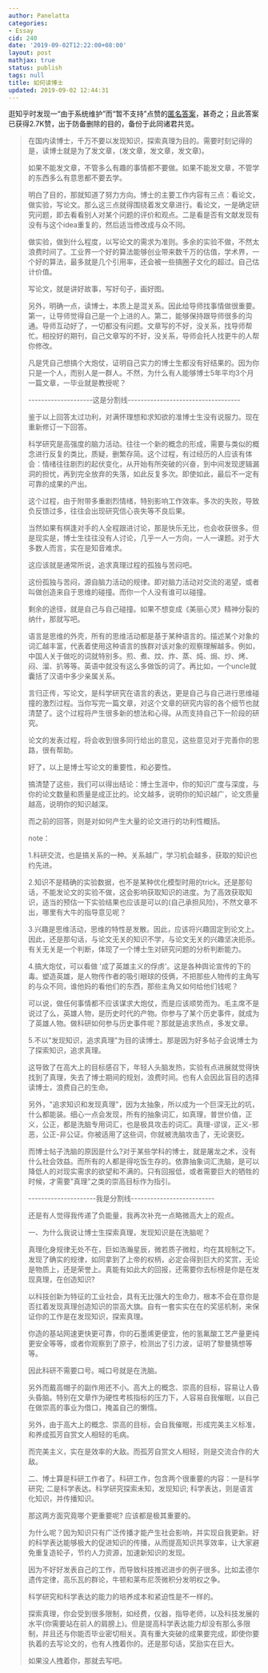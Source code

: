 ```yaml
---
author: Panelatta
categories:
- Essay
cid: 240
date: '2019-09-02T12:22:00+08:00'
layout: post
mathjax: true
status: publish
tags: null
title: 如何读博士
updated: 2019-09-02 12:44:31
---
```


逛知乎时发现一“由于系统维护”而“暂不支持”点赞的[匿名答案](https://www.zhihu.com/question/38909545/answer/793803683)，甚奇之；且此答案已获得2.7K赞，出于防备删除的目的，备份于此同诸君共览。

<!--more-->

> 在国内读博士，千万不要以发现知识，探索真理为目的。需要时刻记得的是，读博士就是为了发文章，(发文章，发文章，发文章)。
>
> 如果不能发文章，不管多么有趣的事情都不要做。如果不能发文章，不管学的东西多么有意思都不要去学。
>
> 明白了目的，那就知道了努力方向。博士的主要工作内容有三点：看论文，做实验，写论文。那么这三点就得围绕着发文章进行。看论文，一是确定研究问题，即去看看别人对某个问题的评价和观点。二是看是否有文献发现有没有与这个idea重复的，然后适当修改成与众不同。
>
> 做实验，做到什么程度，以写论文的需求为准则。多余的实验不做，不然太浪费时间了。工业界一个好的算法能够创业带来数千万的估值，学术界，一个好的算法，最多就是几个引用率，还会被一些搞圈子文化的超过。自己估计价值。
>
> 写论文，就是讲好故事，写好句子，画好图。
>
> 另外，明确一点，读博士，本质上是混关系。因此给导师找事情做很重要。第一，让导师觉得自己是一个上进的人。第二，能够保持跟导师很多的沟通。导师互动好了，一切都没有问题。文章写的不好，没关系，找导师帮忙。相投好的期刊，自己文章写的不好，没关系，导师会托人找更牛的人帮你修改。
>
> 凡是凭自己想搞个大炮仗，证明自己实力的博士生都没有好结果的。因为你只是一个人，而别人是一群人。不然，为什么有人能够博士5年平均3个月一篇文章，一毕业就是教授呢？
>
> 
>
> --------------------这是分割线-----------------------------------
>
> 鉴于以上回答太过功利，对满怀理想和求知欲的准博士生没有说服力。现在重新修订一下回答。
>
> 科学研究是高强度的脑力活动。往往一个新的概念的形成，需要与类似的概念进行反复的类比，质疑，删繁存简。这个过程，有过经历的人应该有体会：情绪往往剧烈的起伏变化，从开始有所突破的兴奋，到中间发现逻辑漏洞的担忧，再到完全放弃的失落，如此反复多次。即使如此，最后不一定有可靠的成果的产出。
>
> 这个过程，由于附带多重剧烈情绪，特别影响工作效率。多次的失败，导致负反馈过多，往往会出现研究信心丧失等不良后果。
>
> 当然如果有棋逢对手的人全程跟进讨论，那是快乐无比，也会收获很多。但是现实是，博士生往往没有人讨论，几乎一人一方向，一人一课题。对于大多数人而言，实在是知音难求。
>
> 这应该就是通常所说，追求真理过程的孤独与苦闷吧。
>
> 这份孤独与苦闷，源自脑力活动的规律。即对脑力活动对交流的渴望，或者叫做创造来自于思维的碰撞。而你一个人没有谁可以碰撞。
>
> 剩余的途径，就是自己与自己碰撞。如果不想变成《美丽心灵》精神分裂的纳什，那就写吧。
>
> 语言是思维的外壳，所有的思维活动都是基于某种语言的。描述某个对象的词汇越丰富，代表着使用这种语言的族群对该对象的观察理解越多。例如，中国人关于做吃的词就特别多。煎、煮、炆、炸、蒸、炖、焗、炒、烤、闷、溜、扒等等。英语中就没有这么多做饭的词了。再比如，一个uncle就囊括了汉语中多少亲属关系。
>
> 言归正传，写论文，是科学研究在语言的表达，更是自己与自己进行思维碰撞的激烈过程。当你写完一篇文章，对这个文章的研究内容的各个细节也就清楚了。这个过程将产生很多新的想法和心得。从而支持自己下一阶段的研究。
>
> 论文的发表过程，将会收到很多同行给出的意见，这些意见对于完善你的思路，很有帮助。
>
> 好了，以上是博士写论文的重要性，和必要性。
>
> 搞清楚了这些，我们可以得出结论：博士生涯中，你的知识广度与深度，与你的论文数量和质量是成正比的。论文越多，说明你的知识越广，论文质量越高，说明你的知识越深。
>
> 而之前的回答，则是对如何产生大量的论文进行的功利性概括。
>
> note：
>
> 1.科研交流，也是搞关系的一种。关系越广，学习机会越多，获取的知识也约先进。
>
> 2.知识不是精确的实验数据，也不是某种优化模型时用的trick。还是那句话，不能发论文的实验不做，这会影响获取知识的进度。为了高效获取知识，适当的预估一下实验结果也应该是可以的(自己承担风险)，不然文章不出，哪里有大牛的指导意见呢？
>
> 3.兴趣是思维活动，思维的特性是发散。因此，应该将兴趣固定到论文上。因此，还是那句话，与论文无关的知识不学，与论文无关的兴趣坚决扼杀。有关无关是一个判断，体现了一个博士生对研究问题的分析判断能力。
>
> 4.搞大炮仗，可以看做 '成了英雄主义的俘虏'。这是各种舆论宣传的下的毒。塑造英雄，是人物传作者的吸引眼球的伎俩，不把那些人物传的主角写的与众不同，谁他妈的看他们的东西，那些主角又如何给他们钱呢？
>
> 可以说，做任何事情都不应该谋求大炮仗，而是应该顺势而为。毛主席不是说过了么，英雄人物，是历史时代的产物。你参与了某个历史事件，就成为了英雄人物。做科研如何参与历史事件呢？那就是追求热点，多发文章。
>
> 5.不以"发现知识，追求真理"为目的读博士。那是因为好多帖子会说博士为了探索知识，追求真理。
>
> 这导致了在高大上的目标感召下，年轻人头脑发热，实验有点进展就觉得快找到了真理，失去了博士期间的规划，浪费时间。也有人会因此盲目的选择读博士，浪费自己的生命。
>
> 另外，"追求知识和发现真理"，因为太抽象，所以成为一个巨深无比的坑，什么都能装。细心一点会发现，所有的抽象词汇，如真理，普世价值，正义，公正，都是洗脑专用词汇，也是极具攻击的词汇。真理-谬误，正义-邪恶，公正-非公证。你被适用了这些词，你就被洗脑攻击了，无论褒贬。
>
> 而博士帖子洗脑的原因是什么?对于某些学科的博士，就是屠龙之术，没有什么社会效益。而所有的人都是得吃饭生存的。依靠抽象词汇洗脑，是可以降低人的对现实需求的欲望和不满的。只有回报低，或者需要巨大的牺牲的时候，才需要"真理"之类的崇高目标作为指引。
>
> 
>
> 
>
> ---------------------我是分割线--------------------------
>
> 还是有人觉得我传递了负能量，我再次补充一点略微高大上的观点。
>
> 一、为什么我说让博士生探索真理，发现知识是在洗脑呢？
>
> 真理化身规律无处不在，巨如浩瀚星辰，微若质子微粒，均在其规制之下。发现了确实的规律，如同拿到了上帝的权柄，必定会得到巨大的奖赏，无论是物质上，还是荣誉上。真能有如此大的回报，还需要你去标榜是你是在发现真理，在创造知识?
>
> 以科技创新为特征的工业社会，具有无比强大的生命力，根本不会在意你是否扛着发现真理创造知识的崇高大旗。自有一套实实在在的奖惩机制，来保证你的工作是在发现知识，探索真理。
>
> 你造的基站网速更快更可靠，你的石墨烯更便宜，他的氢氟酸工艺产量更纯更安全等等，或者你观察到了原子，检测出了引力波，证明了黎曼猜想等等。
>
> 因此科研不需要口号。喊口号就是在洗脑。
>
> 另外而戴高帽子的副作用还不小。高大上的概念、崇高的目标，容易让人昏头昏脑。特别在文章作为硬性考核指标的压力下，人容易自我催眠，以自己在做崇高的事业为借口，掩盖自己的懒惰。
>
> 另外，由于高大上的概念、崇高的目标，会自我催眠，形成完美主义标准，和养成孤芳自赏文人相轻的毛病。
>
> 而完美主义，实在是效率的大敌。而孤芳自赏文人相轻，则是交流合作的大敌。
>
> 二、博士算是科研工作者了。科研工作，包含两个很重要的内容：一是科学研究; 二是科学表达。科学研究探索未知，发现知识; 科学表达，则是语言化知识，并传播知识。
>
> 那这两方面究竟哪个更重要呢? 应该都是极其重要的。
>
> 为什么呢？因为知识只有广泛传播才能产生社会影响，并实现自我更新。好的科学表达能够极大的促进知识的传播，从而提高知识共享效率，让大家避免重复造轮子，节约人力资源，加速新知识的发现。
>
> 因为不好好发表自己的工作，而导致科技推迟进步的例子很多。比如孟德尔遗传定律，高乐瓦的群论，牛顿和莱布尼茨微积分发明权之争。
>
> 科学研究和科学表达的能力的培养成本和紧迫性是不一样的。
>
> 探索真理，你会受到很多限制，如经费，仪器，指导老师，以及科技发展的水平(你需要站在前人的肩膀上)。但是提高科学表达能力却没有那么多限制，并且还与你能否毕业密切相关。真有重大突破的成果要完成，即使你要执着的去写论文的，也有人拽着你的。还是那句话，奖励实在巨大。
>
> 如果没人拽着你，那就去写吧。
